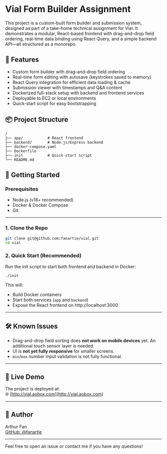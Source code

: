 # Vial Form Builder Assignment

This project is a custom-built form builder and submission system, designed as part of a take-home technical assignment for Vial. It demonstrates a modular, React-based frontend with drag-and-drop field ordering, real-time data binding using React Query, and a simple backend API—all structured as a monorepo.

## 🌟 Features

- Custom form builder with drag-and-drop field ordering
- Real-time form editing with autosave (keystrokes saved to memory)
- React Query integration for efficient data loading & cache
- Submission viewer with timestamps and Q&A content
- Dockerized full-stack setup with backend and frontend services
- Deployable to EC2 or local environments
- Quick-start script for easy bootstrapping

## 📦 Project Structure

```
/
├── app/           # React frontend
├── backend/       # Node.js/Express backend
├── docker-compose.yaml
├── Dockerfile
├── init           # Quick-start script
└── README.md
```

## 🚀 Getting Started

### Prerequisites

- Node.js (v18+ recommended)
- Docker & Docker Compose
- Git

---

### 1. Clone the Repo

```bash
git clone git@github.com:fanartie/vial.git
cd vial
```

### 2. Quick Start (Recommended)

Run the init script to start both frontend and backend in Docker:

```bash
./init
```

This will:

- Build Docker containers
- Start both services (`app` and `backend`)
- Expose the React frontend on http://localhost:3000

---

## 🛠 Known Issues

- Drag-and-drop field sorting does **not work on mobile devices** yet. An additional touch sensor layer is needed.
- UI is **not yet fully responsive** for smaller screens.
- `min`/`max` number input validation is not fully functional.

---

## 🔗 Live Demo

The project is deployed at:  
🌐 [http://vial.aobox.com](http://vial.aobox.com)

---

## 👋 Author

Arthur Fan  
[GitHub: @fanartie](https://github.com/fanartie)

---

Feel free to open an issue or contact me if you have any questions!
